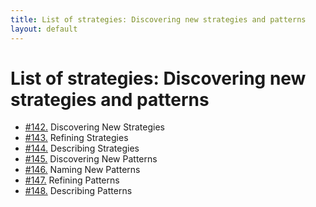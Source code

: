 ```yaml
---
title: List of strategies: Discovering new strategies and patterns
layout: default
---
```




# List of strategies: Discovering new strategies and patterns 

*  [#142.](/discovering-new-strategies-and-patterns.html) Discovering New Strategies
*  [#143.](/discovering-new-strategies-and-patterns.html) Refining Strategies
*  [#144.](/discovering-new-strategies-and-patterns.html) Describing Strategies
*  [#145.](/discovering-new-strategies-and-patterns.html) Discovering New Patterns
*  [#146.](/discovering-new-strategies-and-patterns.html) Naming New Patterns
*  [#147.](/discovering-new-strategies-and-patterns.html) Refining Patterns
*  [#148.](/discovering-new-strategies-and-patterns.html) Describing Patterns


